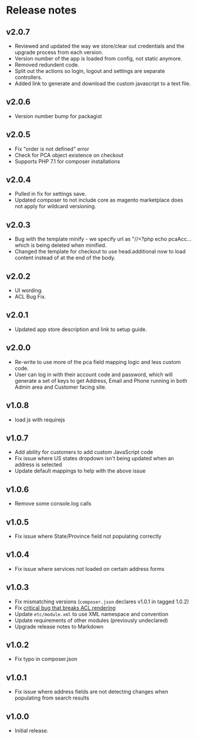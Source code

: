# Release notes

## v2.0.7

- Reviewed and updated the way we store/clear out credentials and the upgrade process from each version.
- Version number of the app is loaded from config, not static anymore.
- Removed redundent code.
- Split out the actions so login, logout and settings are separate controllers.
- Added link to generate and download the custom javascript to a text file.

## v2.0.6

- Version number bump for packagist

## v2.0.5

- Fix "order is not defined" error
- Check for PCA object existence on checkout
- Supports PHP 7.1 for composer installations

## v2.0.4

- Pulled in fix for settings save.
- Updated composer to not include core as magento marketplace does not apply for wildcard versioning.

## v2.0.3

- Bug with the template minify - we specify url as "//<?php echo pcaAcc... which is being deleted when minified.
- Changed the template for checkout to use head.additional now to load content instead of at the end of the body.

## v2.0.2

- UI wording.
- ACL Bug Fix.

## v2.0.1

- Updated app store description and link to setup guide.

## v2.0.0

- Re-write to use more of the pca field mapping logic and less custom code.
- User can log in with their account code and password, which will generate a set 
  of keys to get Address, Email and Phone running in both Admin area and Customer facing site.

## v1.0.8

- load js with requirejs

## v1.0.7

- Add ability for customers to add custom JavaScript code
- Fix issue where US states dropdown isn't being updated when an address is selected
- Update default mappings to help with the above issue 

## v1.0.6

- Remove some console.log calls

## v1.0.5

- Fix issue where State/Province field not populating correctly

## v1.0.4

- Fix issue where services not loaded on certain address forms

## v1.0.3

- Fix mismatching versions (`composer.json` declares v1.0.1 in tagged 1.0.2)
- Fix [critical bug that breaks ACL rendering](https://github.com/magento/magento2/pull/4396)
- Update `etc/module.xml` to use XML namespace and convention
- Update requirements of other modules (previously undeclared)
- Upgrade release notes to Markdown

## v1.0.2

- Fix typo in composer.json

## v1.0.1

- Fix issue where address fields are not detecting changes when populating from search results

## v1.0.0

- Initial release.
